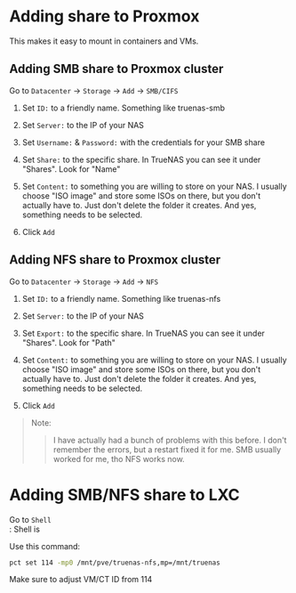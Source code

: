 # Adding share to Proxmox
This makes it easy to mount in containers and VMs.

## Adding SMB share to Proxmox cluster
Go to `Datacenter` -> `Storage` -> `Add` -> `SMB/CIFS`

1. Set `ID:` to a friendly name. Something like truenas-smb

2. Set `Server:` to the IP of your NAS

3. Set `Username:` & `Password:` with the credentials for your SMB share

4. Set `Share:` to the specific share. In TrueNAS you can see it under "Shares". Look for "Name"

5. Set `Content:` to something you are willing to store on your NAS. I usually choose "ISO image" and store some ISOs on there, but you don't actually have to. Just don't delete the folder it creates. And yes, something needs to be selected.

6. Click `Add`

## Adding NFS share to Proxmox cluster
Go to `Datacenter` -> `Storage` -> `Add` -> `NFS`

1. Set `ID:` to a friendly name. Something like truenas-nfs

2. Set `Server:` to the IP of your NAS

3. Set `Export:` to the specific share. In TrueNAS you can see it under "Shares". Look for "Path"

4. Set `Content:` to something you are willing to store on your NAS. I usually choose "ISO image" and store some ISOs on there, but you don't actually have to. Just don't delete the folder it creates. And yes, something needs to be selected.

5. Click `Add`


> Note:
>> I have actually had a bunch of problems with this before. I don't remember the errors, but a restart fixed it for me.
>> SMB usually worked for me, tho NFS works now.

# Adding SMB/NFS share to LXC
Go to `Shell` \
: Shell is

Use this command:
```bash
pct set 114 -mp0 /mnt/pve/truenas-nfs,mp=/mnt/truenas
```
Make sure to adjust VM/CT ID from 114